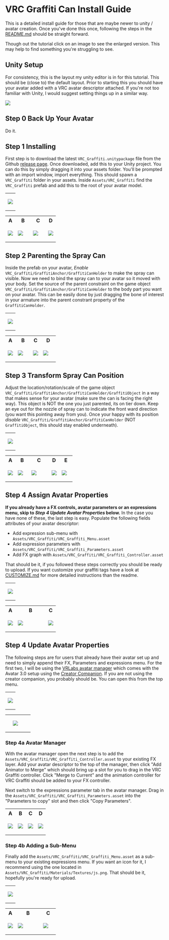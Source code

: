 # VRC Graffiti Can Install Guide

This is a detailed install guide for those that are maybe newer to unity / avatar creation.
Once you've done this once, following the steps in the [README.md](../README.md) should be straight forward.

Though out the tutorial click on an image to see the enlarged version. This may help to find something you're struggling to see.

## Unity Setup
For consistency, this is the layout my unity editor is in for this tutorial.
This should be (close to) the default layout.
Prior to starting this you should have your avatar added with a VRC avatar descriptor attached.
If you're not too familiar with Unity, I would suggest setting things up in a similar way.

![](./install_setup.png)

## Step 0 Back Up Your Avatar
Do it.

## Step 1 Installing
First step is to download the latest `VRC_Graffiti.unitypackage` file from the Github [release page](https://github.com/AbsoluteStratos/VRC_Graffiti/releases).
Once downloaded, add this to your Unity project.
You can do this by simply dragging it into your assets folder.
You'll be prompted with an import window, import everything.
This should spawn a `VRC_Graffiti` folder in your assets.
Inside `Assets/VRC_Graffiti` find the `VRC_Graffiti` prefab and add this to the root of your avatar model.

<table style="width:100%">
<tr>
<td class = "preview">

![](./install_setup_1.png)

</td>
</tr>
</table>

<table>
<tr>
<th>A</th><th>B</th><th>C</th><th>D</th>
</tr>
<tr>
<td class = "content" style="width:20%">

![](./install_imports.png)

</td>
<td class = "content" style="width:30%">

![](./install_folder_menus.png)

</td>
<td class = "content" style="width:30%">

![](./install_folder_prefab.png)

</td>
<td class = "content" style="width:20%">

![](./install_prefab.png)

</td>
</tr>
</table>

## Step 2 Parenting the Spray Can
Inside the prefab on your avatar, *Enable* `VRC_Graffiti/GraffitiAnchor/GraffitiCanHolder` to make the spray can visible.
Now we need to bind the spray can to your avatar so it moved with your body.
Set the source of the parent constraint on the game object `VRC_Graffiti/GraffitiAnchor/GraffitiCanHolder` to the body part you want on your avatar.
This can be easily done by just dragging the bone of interest in your armature into the parent constrant property of the `GraffitiCanHolder`.

<table style="width:100%">
<tr>
<td class = "preview">

![](./install_setup_2.png)

</td>
</tr>
</table>

<table>
<tr>
<th>A</th><th>B</th><th>C</th><th>D</th>
</tr>
<tr>
<td class = "content" style="width:20%">

![](./install_can_holder.png)

</td>
<td class = "content" style="width:30%">

![](./install_can_holder_enable.png)

</td>
<td class = "content" style="width:20%">

![](./install_can_holder_armature.png)

</td>
<td class = "content" style="width:30%">

![](./install_can_holder_parent.png)

</td>
</tr>
</table>


## Step 3 Transform Spray Can Position
Adjust the location/rotation/scale of the game object `VRC_Graffiti/GraffitiAnchor/GraffitiCanHolder/GraffitiObject` in a way that makes sense for your avatar (make sure the can is facing the right way).
This object is NOT the one you just parented, its on tier down.
Keep an eye out for the nozzle of spray can to indicate the front ward direction (you want this pointing away from you).
Once your happy with its position *disable* `VRC_Graffiti/GraffitiAnchor/GraffitiCanHolder` (NOT `GraffitiObject`, this should stay enabled underneath).

<table style="width:100%">
<tr>
<td class = "preview">

![](./install_setup_3.png)

</td>
</tr>
</table>

<table style="width:100%">
<tr>
<th>A</th><th>B</th><th>C</th><th>D</th><th>E</th>
</tr>
<tr>
<td class = "content" style="width:15%">

![](./install_can_object.png)

</td>
<td class = "content" style="width:20%">

![](./install_can_object_translate.png)

</td>
<td class = "content" style="width:30%">

![](./install_can_transform_front.png)

</td>
<td class = "content" style="width:15%">

![](./install_can_holder.png)

</td>
<td class = "content" style="width:20%">

![](./install_can_holder_disable.png)

</td>
</tr>
</table>

## Step 4 Assign Avatar Properties
**If you already have a FX controls, avatar parameters or an expressions menu, skip to *Step 4 Update Avatar Properties* below.**
In the case you have none of these, the last step is easy. 
Populate the following fields attributes of your avatar descriptor:

* Add expression sub-menu with `Assets/VRC_Graffiti/VRC_Graffiti_Menu.asset`
* Add expression parameters with `Assets/VRC_Graffiti/VRC_Graffiti_Parameters.asset`
* Add FX graph with `Assets/VRC_Graffiti/VRC_Graffiti_Controller.asset`

That should be it, if you followed these steps correctly you should be ready to upload. 
If you want customize your graffiti tags have a look at [CUSTOMIZE.md](./CUSTOMIZE.md) for more detailed instructions than the readme.

<table style="width:100%">
<tr>
<td class = "preview">

![](./install_setup_4.png)

</td>
</tr>
</table>

<table>
<tr>
<th>A</th><th>B</th><th>C</th>

</tr>
<tr>
<td class = "content" style="width:20%">

![](./install_fx_expressions.png)

</td>
<td class = "content" style="width:60%">

![](./install_folder_fx.png)

</td>
<td class = "content" style="width:20%">

![](./install_fx_expressions_added.png)

</td>
</tr>
</table>


## Step 4 Update Avatar Properties
The following steps are for users that already have their avatar set up and need to simply append their FX, Parameters and expressions menu.
For the first two, I will be using the [VRLabs avatar manager](https://github.com/VRLabs/Avatars-3.0-Manager) which comes with the Avatar 3.0 setup using the [Creator Companion](https://vcc.docs.vrchat.com/).
If you are not using the creator companion, you probably should be.
You can open this from the top menu.

<table style="width:100%">
<tr>
<td class = "preview">

![](./install_setup_5.png)

</td>
</tr>
</table>

<table style="width:100%">
<tr>
<td style="width:20%"></td>
<td style="width:60%">

![](./install_avatar_manager_open.png)

</td>
<td style="width:20%"></td>
</tr>
</table>

### Step 4a Avatar Manager
With the avatar manager open the next step is to add the `Assets/VRC_Graffiti/VRC_Graffiti_Controller.asset` to your existing FX layer.
Add your avatar descriptor to the top of the manager, then click "Add Animator to Merge" which should bring up a slot for you to drag in the VRC Graffiti controller.
Click "Merge to Current" and the animation controller for VRC Graffiti should be added to your FX controller.

Next switch to the expressions parameter tab in the avatar manager.
Drag in the `Assets/VRC_Graffiti/VRC_Graffiti_Parameters.asset` into the "Parameters to copy" slot and then click "Copy Parameters".

<table style="width:100%">
<tr>
<th>A</th><th>B</th><th>C</th><th>D</th>
</tr>
<tr>
<td class = "content" style="width:25%">

![](./install_avatar_manager_fx.png)

</td>
<td class = "content" style="width:25%">

![](./install_avatar_manager_fx_complete.png)

</td>
<td class = "content" style="width:25%">

![](./install_avatar_manager_parameter.png)

</td>
<td class = "content" style="width:25%">

![](./install_avatar_manager_parameter_complete.png)

</td>
</tr>
</table>

### Step 4b Adding a Sub-Menu
Finally add the `Assets/VRC_Graffiti/VRC_Graffiti_Menu.asset` as a sub-menu to your existing expressions menu.
If you want an icon for it, I recommend using the one located in `Assets/VRC_Graffiti/Materials/Textures/js.png`.
That should be it, hopefully you're ready for upload.

<table style="width:100%">
<tr>
<td class = "preview">

![](./install_setup_6.png)

</td>
</tr>
</table>

<table>
<tr>
<th>A</th><th>B</th><th>C</th>

</tr>
<tr>
<td class = "content" style="width:20%">

![](./install_fx_expressions_existing.png)

</td>
<td class = "content" style="width:50%">

![](./install_expression_menu_icon.png)

</td>
<td class = "content" style="width:30%">

![](./install_expression_menu_existing.png)

</td>
</tr>
</table>